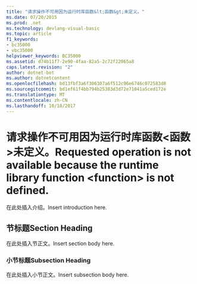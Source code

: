 ```yaml
---
title: "请求操作不可用因为运行时库函数&lt;函数&gt;未定义。"
ms.date: 07/20/2015
ms.prod: .net
ms.technology: devlang-visual-basic
ms.topic: article
f1_keywords:
- bc35000
- vbc35000
helpviewer_keywords: BC35000
ms.assetid: d74b11f7-2e90-4faa-82a5-2c72f22065a8
caps.latest.revision: "2"
author: dotnet-bot
ms.author: dotnetcontent
ms.openlocfilehash: bd13fbf3a6f306307a6f512c96e6746c072583d8
ms.sourcegitcommit: bd1ef61f4bb794b25383d3d72e71041a5ced172e
ms.translationtype: MT
ms.contentlocale: zh-CN
ms.lasthandoff: 10/18/2017
---
```

# <a name="requested-operation-is-not-available-because-the-runtime-library-function-ltfunctiongt-is-not-defined"></a><span data-ttu-id="d4dd5-102">请求操作不可用因为运行时库函数&lt;函数&gt;未定义。</span><span class="sxs-lookup"><span data-stu-id="d4dd5-102">Requested operation is not available because the runtime library function &lt;function&gt; is not defined.</span></span>
<span data-ttu-id="d4dd5-103">在此处插入介绍。</span><span class="sxs-lookup"><span data-stu-id="d4dd5-103">Insert introduction here.</span></span>  
  
## <a name="section-heading"></a><span data-ttu-id="d4dd5-104">节标题</span><span class="sxs-lookup"><span data-stu-id="d4dd5-104">Section Heading</span></span>  
 <span data-ttu-id="d4dd5-105">在此处插入节正文。</span><span class="sxs-lookup"><span data-stu-id="d4dd5-105">Insert section body here.</span></span>  
  
### <a name="subsection-heading"></a><span data-ttu-id="d4dd5-106">小节标题</span><span class="sxs-lookup"><span data-stu-id="d4dd5-106">Subsection Heading</span></span>  
 <span data-ttu-id="d4dd5-107">在此处插入小节正文。</span><span class="sxs-lookup"><span data-stu-id="d4dd5-107">Insert subsection body here.</span></span>
